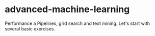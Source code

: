 # advanced-machine-learning
Performance a Pipelines, grid search and text mining. Let's start with several basic exercises.
